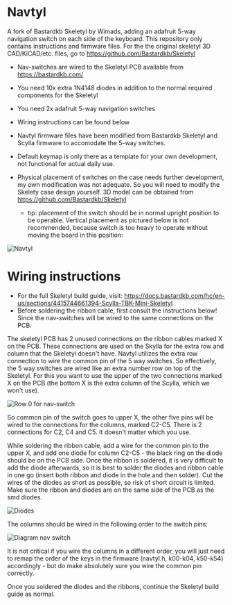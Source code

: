 # Navtyl
A fork of Bastardkb Skeletyl by Wimads, adding an adafruit 5-way navigation switch on each side of the keyboard. 
This repository only contains instructions and firmware files. For the the original skeletyl 3D CAD/KiCAD/etc. files, go to https://github.com/Bastardkb/Skeletyl

* Nav-switches are wired to the Skeletyl PCB available from https://bastardkb.com/
* You need 10x extra 1N4148 diodes in addition to the normal required components for the Skeletyl
* You need 2x adafruit 5-way navigation switches
* Wiring instructions can be found below
* Navtyl firmware files have been modified from Bastardkb Skeletyl and Scylla firmware to accomodate the 5-way switches.
* Default keymap is only there as a template for your own development, not functional for actual daily use.

* Physical placement of switches on the case needs further development, my own modification was not adequate. So you will need to modify the Skelety case design yourself. 3D model can be obtained from https://github.com/Bastardkb/Skeletyl 
  * tip: placement of the switch should be in normal upright position to be operable. Vertical placement as pictured below is not recommended, because switch is too heavy to operate without moving the board in this position:


![Navtyl](https://user-images.githubusercontent.com/50098220/169543136-5a5a46fe-10f9-481b-8601-ecff62ed759e.jpg)


# Wiring instructions
* For the full Skeletyl build guide, visit: https://docs.bastardkb.com/hc/en-us/sections/4415744661394-Scylla-TBK-Mini-Skeletyl
* Before soldering the ribbon cable, first consult the instructions below! Since the nav-switches will be wired to the same connections on the PCB.

The skeletyl PCB has 2 unused connections on the ribbon cables marked X on the PCB. These connections are used on the Skylla for the extra row and column that the Skeletyl doesn't have. Navtyl utilizes the extra row connection to wire the common pin of the 5 way switches. So effectively, the 5 way switches are wired like an extra number row on top of the Skeletyl. For this you want to use the upper of the two connections marked X on the PCB (the bottom X is the extra column of the Scylla, which we won't use).

![Row 0 for nav-switch](https://user-images.githubusercontent.com/50098220/169521660-891987db-34df-4b19-94d7-7b0e669643b3.jpg)

So common pin of the switch goes to upper X, the other five pins will be wired to the connections for the columns, marked C2-C5. There is 2 connections for C2, C4 and C5. It doesn't matter which you use.

While soldering the ribbon cable, add a wire for the common pin to the upper X, and add one diode for column C2-C5 - the black ring on the diode should be on the PCB side. Once the ribbon is soldered, it is very difficult to add the diode afterwards, so it is best to solder the diodes and ribbon cable in one go (insert both ribbon and diode in the hole and then solder). Cut the wires of the diodes as short as possible, so risk of short circuit is limited.  Make sure the ribbon and diodes are on the same side of the PCB as the smd diodes.

![Diodes](https://user-images.githubusercontent.com/50098220/169526072-e6ff0874-a087-404f-9bef-0391ffe4891d.jpg)

The columns should be wired in the following order to the switch pins:

![Diagram nav switch](https://user-images.githubusercontent.com/50098220/169538545-514d66a2-1c37-4199-801d-7408fbd5d218.jpg)

It is not critical if you wire the columns in a different order, you will just need to remap the order of the keys in the firmware (navtyl.h, k00-k04, k50-k54) accordingly - but do make absolutely sure you wire the common pin correctly.

Once you soldered the diodes and the ribbons, continue the Skeletyl build guide as normal.








